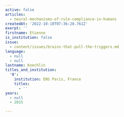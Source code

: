 ```yaml
---
active: false
articles:
  - neural-mechanisms-of-rule-compliance-in-humans
createdAt: '2022-10-10T07:36:28.761Z'
exerpt: ''
firstname: Etienne
is_institution: false
issue:
  - content/issues/brains-that-pull-the-triggers.md
language:
  - null
  - null
lastname: Koechlin
titles_and_institution:
  '0':
    institution: ENS Paris, France
    titles:
      - ''
years:
  - null
  - 2015

---
```

